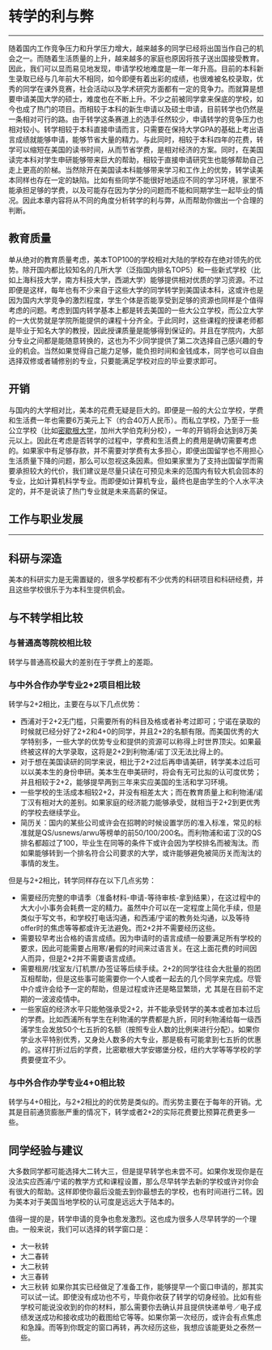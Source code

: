 # 转学的利与弊

***

随着国内工作竞争压力和升学压力增大，越来越多的同学已经将出国当作自己的机会之一。而随着生活质量的上升，越来越多的家庭也原因将孩子送出国接受教育。因此，我们可以显而易见地发现，申请学校地难度是一年一年升高。目前的本科新生录取已经与几年前大不相同，如今即便有着出彩的成绩，也很难被名校录取，优秀的同学在课外竞赛，社会活动以及学术研究方面都有一定的竞争力。而就算是想要申请美国大学的硕士，难度也在不断上升。不少之前被同学拿来保底的学校，如今也成了热门的项目。而相较于本科的新生申请以及硕士申请，目前转学也仍然是一条相对可行的路。由于转学这条赛道上的选手任然较少，申请转学的竞争压力也相对较小。转学相较于本科直接申请而言，只需要在保持大学GPA的基础上考出语言成绩就能够申请，能够节省大量的精力。与此同时，相较于本科四年的花费，转学可以缩短在美国的读书时间，从而节省学费，是相对经济的方案。同时，在美国读完本科对学生申研能够带来巨大的帮助，相较于直接申请研究生也能够帮助自己走上更高的阶梯。当然除开在美国读本科能够带来学习和工作上的优势，转学读美本同样也存在一定的缺陷。比如有些同学不能很好地适应不同的学习环境，家里不能承担足够的学费，以及可能存在因为学分的问题而不能和同期学生一起毕业的情况。因此本章内容将从不同的角度分析转学的利与弊，从而帮助你做出一个合理的判断。

## 教育质量

单从绝对的教育质量考虑，美本TOP100的学校相对大陆的学校存在绝对领先的优势。除开国内都比较知名的几所大学（泛指国内排名TOP5）和一些新式学校（比如上海科技大学，南方科技大学，西湖大学）能够提供相对优质的学习资源。不过即便是这样，每年也有不少来自于这些大学的同学转学到美国读本科，这或许也是因为国内大学竞争的激烈程度，学生个体是否能享受到足够的资源也同样是个值得考虑的问题。考虑到国内转学基本上都是转去美国的一些大公立学校，而公立大学的一大优势就是学院所能提供的课程十分齐全。于此同时，这些课程的授课老师都是毕业于知名大学的教授，因此授课质量是能够得到保证的。并且在学院内，大部分专业之间都是能随意转换的，这也为不少同学提供了第二次选择自己感兴趣的专业的机会。当然如果觉得自己能力足够，能负担时间和金钱成本，同学也可以自由选择双修或者辅修别的专业，只要能满足学校对应的毕业要求即可。

## 开销

与国内的大学相对比，美本的花费无疑是巨大的。即便是一般的大公立学校，学费和生活费一年也需要6万美元上下（约合40万人民币）。而私立学校，乃至于一些公立学校（比如[密歇根大学](/schools/umich)，加州大学伯克利分校），一年的开销将会达到8万美元以上。因此在考虑是否转学的过程中，学费和生活费上的费用是确切需要考虑的。如果家中有足够存款，并不需要对学费有太多担心，即便出国留学也不用担心生活质量下降的问题，那么可以忽视这条因素。但如果家里为了支持出国留学而需要承担较大的代价，我们建议是尽量只读在可预见未来的范围内有较大机会回本的专业，比如计算机科学专业。而即便如计算机专业，最终也是由学生的个人水平决定的，并不是说读了热门专业就是未来高薪的保证。

## 工作与职业发展

***

## 科研与深造

美本的科研实力是无需置疑的，很多学校都有不少优秀的科研项目和科研经费，并且这些学校很乐于为本科生提供机会。

## 与不转学相比较

### 与普通高等院校相比较

转学与普通高校最大的差别在于学费上的差距。

### 与中外合作办学专业2+2项目相比较

转学与2+2相比，主要在与以下几点优势：

- 西浦对于2+2无门槛，只需要所有的科目及格或者补考过即可；宁诺在录取的时候就已经分好了2+2和4+0的同学，并且2+2的名额有限。而美国优秀的大学特别多，一些大学的优势专业和提供的资源可以称得上时世界顶尖。如果最终被这样的大学录取，这将是2+2到利物浦/诺丁汉无法比得上的。
- 对于想在美国读研的同学来说，相比于2+2过后再申请美研，转学美本过后可以以美本生的身份申研。美本生在申美研时，将会有无可比拟的认可度优势；并且相较于2+2，能够提早两到三年来实应美国的生活和学习环境。
- 一些学校的生活成本相较2+2，并没有相差太大；而在教育质量上和利物浦/诺丁汉有相对大的差别。如果家庭的经济能力能够承受，就相当于2+2到更优秀的学校去继续学业。
- 简历关：国内的某些公司或许会在招聘的时候设置学历的准入标准，常见的标准就是QS/usnews/arwu等榜单的前50/100/200名。而利物浦和诺丁汉的QS排名都超过了100，毕业生在同等的条件下或许会因为学校排名而被淘汰。而如果能够转到一个排名符合公司要求的大学，或许能够避免被简历关而淘汰的事情的发生。

但是与2+2相比，转学同样存在以下几点劣势：

- 需要经历完整的申请季（准备材料-申请-等待审核-拿到结果），在这过程中的大大小小事务会耗费一定的精力。虽然中介可以在一定程度上简化手续，但是类似于写文书，和学校打电话沟通，和西浦/宁诺的教务处沟通，以及等待offer时的焦虑等等都或许无法避免。而2+2并不需要经历这些。
- 需要较早考出合格的语言成绩。因为申请时的语言成绩一般要满足所有学校的要求，因此可能需要占用寒/暑假的时间来过语言关。在这上面花费的时间因人而异，但是2+2并不需要语言成绩。
- 需要租房/找室友/订机票/办签证等后续手续。2+2的同学往往会大批量的抱团互相帮助，但是这些事可能需要你一个人或者一起去的几个同学来完成。尽管中介或许会给予一定的帮助，但是过程或许还是略显繁琐，尤 其是在目前不定期的一波波疫情中。
- 一些家庭的经济水平只能勉强承受2+2，并不能承受转学的美本或者加本过后的学费。比如西浦所有学生在利物浦的学费都是九折，同时利物浦给每一级西浦学生会发放50个七五折的名额（按照专业人数的比例来进行分配）。如果你学业水平特别优秀，又身处人数多的大专业，那是极有可能拿到七五折的优惠的。这样打折过后的学费，比密歇根大学安娜堡分校，纽约大学等等学校的学费要便宜不少。

### 与中外合作办学专业4+0相比较

转学与4+0相比，与2+2相比的的优势是类似的。而劣势主要在于每年的开销。尤其是目前通货膨胀严重的情况下，转学或者2+2的实际花费要比预算花费更多一些。

## 同学经验与建议

大多数同学都可能选择大二转大三，但是提早转学也未尝不可。如果你发现你是在没法实应西浦/宁诺的教学方式和课程设置，那么尽早转学去新的学校或许对你会有很大的帮助。这样即使你最后没能去到你最想去的学校，也有时间进行二转。因为美本对于美国当地学校的认可度是远远大于陆本的。

值得一提的是，转学申请的竞争也愈发激烈。这也成为很多人尽早转学的一个理由。一般来说，我们可以选择的转学窗口是：
- 大一秋转
- 大二春转
- 大二秋转
- 大三春转 
- 大三秋转
如果你其实已经做足了准备工作，能够提早一个窗口申请的，那其实可以试一试。即使没有成功也不亏，毕竟你收获了转学的切身经验。比如有些学校可能说没收到的你的材料，那么需要你去确认并且提供快递单号／电子成绩发送成功和接收成功的截图给它等等。如果你第一次经历，或许会有点焦虑和急躁。而等到你既定的窗口再转，再次经历这些，我想应该能更处之泰然一些。
